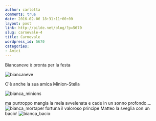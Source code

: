 ```yaml
---
author: carlotta
comments: true
date: 2016-02-06 18:31:11+00:00
layout: post
link: http://pilde.net/blog/?p=5670
slug: carnevale-4
title: Carnevale
wordpress_id: 5670
categories:
- Amici
---
```


Biancaneve è pronta per la festa

![biancaneve](http://pilde.net/blog/wp-content/uploads/2016/04/biancaneve.jpg)

C'è anche la sua amica Minion-Stella

![bianca_minions](http://pilde.net/blog/wp-content/uploads/2016/04/bianca_minions.jpg)

ma purtroppo mangia la mela avvelenata e cade in un sonno profondo....![bianca_morta](http://pilde.net/blog/wp-content/uploads/2016/04/bianca_morta.jpg)per fortuna il valoroso principe Matteo la sveglia con un bacio! ![bianca_bacio](http://pilde.net/blog/wp-content/uploads/2016/04/bianca_bacio.jpg)
